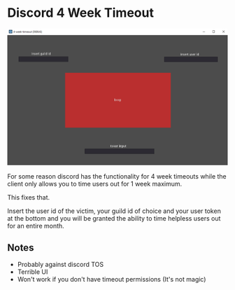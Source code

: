 # Discord 4 Week Timeout

![](https://github.com/asptu/4-week-timeout-godot/blob/master/images/1.png)

For some reason discord has the functionality for 4 week timeouts while the client only allows you to time users out for 1 week maximum.

This fixes that.

Insert the user id of the victim, your guild id of choice and your user token at the bottom and you will be granted the ability to time helpless users out for an entire month.

## Notes

- Probably against discord TOS
- Terrible UI
- Won't work if you don't have timeout permissions (It's not magic)

